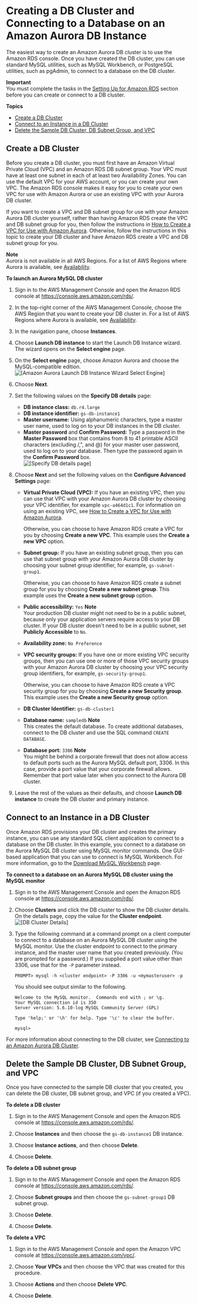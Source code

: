 # Creating a DB Cluster and Connecting to a Database on an Amazon Aurora DB Instance<a name="CHAP_GettingStarted.CreatingConnecting.Aurora"></a>

The easiest way to create an Amazon Aurora DB cluster is to use the Amazon RDS console\. Once you have created the DB cluster, you can use standard MySQL utilities, such as MySQL Workbench, or PostgreSQL utilities, such as pgAdmin, to connect to a database on the DB cluster\.

**Important**  
You must complete the tasks in the [Setting Up for Amazon RDS](CHAP_SettingUp.md) section before you can create or connect to a DB cluster\.

**Topics**
+ [Create a DB Cluster](#CHAP_GettingStarted.Aurora.CreateDBCluster)
+ [Connect to an Instance in a DB Cluster](#CHAP_GettingStarted.Aurora.Connect)
+ [Delete the Sample DB Cluster, DB Subnet Group, and VPC](#CHAP_GettingStarted.Deleting.Aurora)

## Create a DB Cluster<a name="CHAP_GettingStarted.Aurora.CreateDBCluster"></a>

Before you create a DB cluster, you must first have an Amazon Virtual Private Cloud \(VPC\) and an Amazon RDS DB subnet group\. Your VPC must have at least one subnet in each of at least two Availability Zones\. You can use the default VPC for your AWS account, or you can create your own VPC\. The Amazon RDS console makes it easy for you to create your own VPC for use with Amazon Aurora or use an existing VPC with your Aurora DB cluster\.

If you want to create a VPC and DB subnet group for use with your Amazon Aurora DB cluster yourself, rather than having Amazon RDS create the VPC and DB subnet group for you, then follow the instructions in [How to Create a VPC for Use with Amazon Aurora](Aurora.CreateVPC.md)\. Otherwise, follow the instructions in this topic to create your DB cluster and have Amazon RDS create a VPC and DB subnet group for you\.

**Note**  
Aurora is not available in all AWS Regions\. For a list of AWS Regions where Aurora is available, see [Availability](Aurora.Overview.md#Aurora.Overview.Availability)\.

**To launch an Aurora MySQL DB cluster**

1. Sign in to the AWS Management Console and open the Amazon RDS console at [https://console\.aws\.amazon\.com/rds/](https://console.aws.amazon.com/rds/)\.

1. In the top\-right corner of the AWS Management Console, choose the AWS Region that you want to create your DB cluster in\. For a list of AWS Regions where Aurora is available, see [Availability](Aurora.Overview.md#Aurora.Overview.Availability)\.

1. In the navigation pane, choose **Instances**\.

1. Choose **Launch DB instance** to start the Launch DB Instance wizard\. The wizard opens on the **Select engine** page\.

1. On the **Select engine** page, choose Amazon Aurora and choose the MySQL\-compatible edition\.  
![\[Amazon Aurora Launch DB Instance Wizard Select Engine\]](http://docs.aws.amazon.com/AmazonRDS/latest/UserGuide/images/AuroraLaunch01.png)

1. Choose **Next**\.

1. Set the following values on the **Specify DB details** page: 
   + **DB instance class:** `db.r4.large`
   + **DB instance identifier:** `gs-db-instance1`
   + **Master username:** Using alphanumeric characters, type a master user name, used to log on to your DB instances in the DB cluster\.
   + **Master password** and **Confirm Password:** Type a password in the **Master Password** box that contains from 8 to 41 printable ASCII characters \(excluding /,", and @\) for your master user password, used to log on to your database\. Then type the password again in the **Confirm Password** box\.  
![\[Specify DB details page\]](http://docs.aws.amazon.com/AmazonRDS/latest/UserGuide/images/AuroraLaunch02.png)

1. Choose **Next** and set the following values on the **Configure Advanced Settings** page: 
   + **Virtual Private Cloud \(VPC\):** If you have an existing VPC, then you can use that VPC with your Amazon Aurora DB cluster by choosing your VPC identifier, for example `vpc-a464d1c1`\. For information on using an existing VPC, see [How to Create a VPC for Use with Amazon Aurora](Aurora.CreateVPC.md)\.

     Otherwise, you can choose to have Amazon RDS create a VPC for you by choosing **Create a new VPC**\. This example uses the **Create a new VPC** option\.
   + **Subnet group:** If you have an existing subnet group, then you can use that subnet group with your Amazon Aurora DB cluster by choosing your subnet group identifier, for example, `gs-subnet-group1`\.

     Otherwise, you can choose to have Amazon RDS create a subnet group for you by choosing **Create a new subnet group**\. This example uses the **Create a new subnet group** option\.
   + **Public accessibility:** `Yes`
**Note**  
Your production DB cluster might not need to be in a public subnet, because only your application servers require access to your DB cluster\. If your DB cluster doesn't need to be in a public subnet, set **Publicly Accessible** to `No`\.
   + **Availability zone:** `No Preference`
   + **VPC security groups:** If you have one or more existing VPC security groups, then you can use one or more of those VPC security groups with your Amazon Aurora DB cluster by choosing your VPC security group identifiers, for example, `gs-security-group1`\.

     Otherwise, you can choose to have Amazon RDS create a VPC security group for you by choosing **Create a new Security group**\. This example uses the **Create a new Security group** option\.
   + **DB Cluster Identifier:** `gs-db-cluster1`
   + **Database name:** `sampledb`
**Note**  
This creates the default database\. To create additional databases, connect to the DB cluster and use the SQL command `CREATE DATABASE`\. 
   + **Database port:** `3306`
**Note**  
You might be behind a corporate firewall that does not allow access to default ports such as the Aurora MySQL default port, 3306\. In this case, provide a port value that your corporate firewall allows\. Remember that port value later when you connect to the Aurora DB cluster\.

1. Leave the rest of the values as their defaults, and choose **Launch DB instance** to create the DB cluster and primary instance\.

## Connect to an Instance in a DB Cluster<a name="CHAP_GettingStarted.Aurora.Connect"></a>

Once Amazon RDS provisions your DB cluster and creates the primary instance, you can use any standard SQL client application to connect to a database on the DB cluster\. In this example, you connect to a database on the Aurora MySQL DB cluster using MySQL monitor commands\. One GUI\-based application that you can use to connect is MySQL Workbench\. For more information, go to the [ Download MySQL Workbench](http://dev.mysql.com/downloads/workbench/) page\.

 **To connect to a database on an Aurora MySQL DB cluster using the MySQL monitor** 

1. Sign in to the AWS Management Console and open the Amazon RDS console at [https://console\.aws\.amazon\.com/rds/](https://console.aws.amazon.com/rds/)\.

1. Choose **Clusters** and click the DB cluster to show the DB cluster details\. On the details page, copy the value for the **Cluster endpoint**\.   
![\[DB Cluster Details\]](http://docs.aws.amazon.com/AmazonRDS/latest/UserGuide/images/AuroraLaunch04.png)

1. Type the following command at a command prompt on a client computer to connect to a database on an Aurora MySQL DB cluster using the MySQL monitor\. Use the cluster endpoint to connect to the primary instance, and the master user name that you created previously\. \(You are prompted for a password\.\) If you supplied a port value other than 3306, use that for the `-P` parameter instead\.

   ```
   PROMPT> mysql -h <cluster endpoint> -P 3306 -u <mymasteruser> -p						
   ```

   You should see output similar to the following\.

   ```
   Welcome to the MySQL monitor.  Commands end with ; or \g.
   Your MySQL connection id is 350
   Server version: 5.6.10-log MySQL Community Server (GPL)
   
   Type 'help;' or '\h' for help. Type '\c' to clear the buffer.
   
   mysql>
   ```

For more information about connecting to the DB cluster, see [Connecting to an Amazon Aurora DB Cluster](Aurora.Connecting.md)\.

## Delete the Sample DB Cluster, DB Subnet Group, and VPC<a name="CHAP_GettingStarted.Deleting.Aurora"></a>

Once you have connected to the sample DB cluster that you created, you can delete the DB cluster, DB subnet group, and VPC \(if you created a VPC\)\. 

**To delete a DB cluster**

1. Sign in to the AWS Management Console and open the Amazon RDS console at [https://console\.aws\.amazon\.com/rds/](https://console.aws.amazon.com/rds/)\.

1. Choose **Instances** and then choose the `gs-db-instance1` DB instance\.

1. Choose **Instance actions**, and then choose **Delete**\.

1. Choose **Delete**\. 

**To delete a DB subnet group**

1. Sign in to the AWS Management Console and open the Amazon RDS console at [https://console\.aws\.amazon\.com/rds/](https://console.aws.amazon.com/rds/)\.

1. Choose **Subnet groups** and then choose the `gs-subnet-group1` DB subnet group\.

1. Choose **Delete**\.

1. Choose **Delete**\. 

**To delete a VPC**

1. Sign in to the AWS Management Console and open the Amazon VPC console at [https://console\.aws\.amazon\.com/vpc/](https://console.aws.amazon.com/vpc/)\.

1. Choose **Your VPCs** and then choose the VPC that was created for this procedure\.

1. Choose **Actions** and then choose **Delete VPC**\.

1. Choose **Delete**\. 